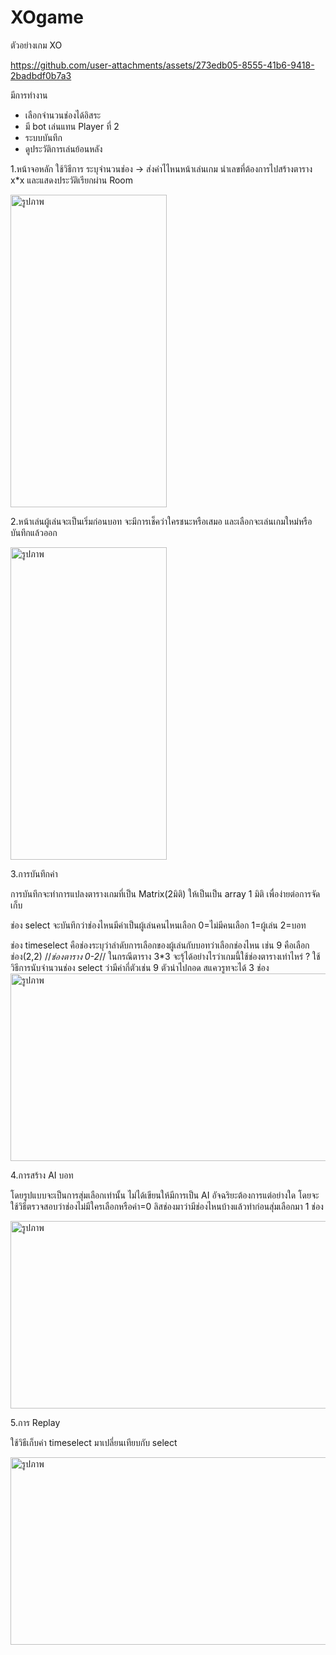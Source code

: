 # XOgame
ตัวอย่างเกม XO

https://github.com/user-attachments/assets/273edb05-8555-41b6-9418-2badbdf0b7a3


มีการทำงาน
 - เลือกจำนวนช่องได้อิสระ
 - มี bot เล่นแทน Player ที่ 2
 - ระบบบันทึก
 - ดูประวัติการเล่นย้อนหลัง

1.หน้าจอหลัก ใช้วิธีการ ระบุจำนวนช่อง -> ส่งค่าไไหนหน้าเล่นเกม นำเลขที่ต้องการไปสร้างตาราง x*x และแสดงประวัติเรียกผ่าน Room

<img src="https://imgur.com/u5a4b6r.jpg" alt="รูปภาพ" width="250" height="500">

2.หน้าเล่นผู้เล่นจะเป็นเริ่มก่อนบอท จะมีการเช็คว่าใครชนะหรือเสมอ และเลือกจะเล่นเกมใหม่หรือบันทึกแล้วออก

<img src="https://imgur.com/v1tNodO.jpg" alt="รูปภาพ" width="250" height="500">

3.การบันทึกค่า

การบันทึกจะทำการแปลงตารางเกมที่เป็น Matrix(2มิติ) ให้เป็นเป็น array 1 มิติ เพื่อง่ายต่อการจัดเก็บ

ช่อง select จะบันทึกว่าช่องไหนมีค่าเป็นผู้เล่นคนไหนเลือก 
  0=ไม่มีคนเลือก
1=ผู้เล่น 
2=บอท

ช่อง timeselect คือช่องระบุว่าลำดับการเลือกของผู้เล่นกับบอทว่าเลือกช่องไหน เช่น 9 คือเลือกช่อง(2,2) //*ช่องตาราง 0-2*// ในกรณีตาราง 3*3 
จะรุ้ได้อย่างไรว่าเกมนี้ใช้ช่องตารางเท่าไหร่ ?   ใช้วิธีการนับจำนวนช่อง select ว่ามีค่ากี่ตัวเช่น 9 ตัวนำไปถอด สแควรูทจะได้ 3 ช่อง
<img src="https://imgur.com/shC4GOF.jpg" alt="รูปภาพ" width="2000" height="300">

4.การสร้าง AI บอท

โดยรูปแบบจะเป็นการสุ่มเลือกเท่านั้น ไม่ได้เขียนให้มีการเป็น AI อัจฉริยะต้องการแต่อย่างใด โดยจะใช้วิธีตรวจสอบว่าช่องไม่มีใครเลือกหรือค่า=0 ลิสช่องมาว่ามีช่องไหนบ้างแล้วทำก่อนสุ่มเลือกมา 1 ช่อง

<img src="https://imgur.com/gJJt89F.jpg" alt="รูปภาพ" width="800" height="300">

5.การ Replay

ใช้วิธีเก็บค่า timeselect มาเปลี่ยนเทียบกับ select

<img src="https://imgur.com/gJJt89F.jpg" alt="รูปภาพ" width="800" height="300">


